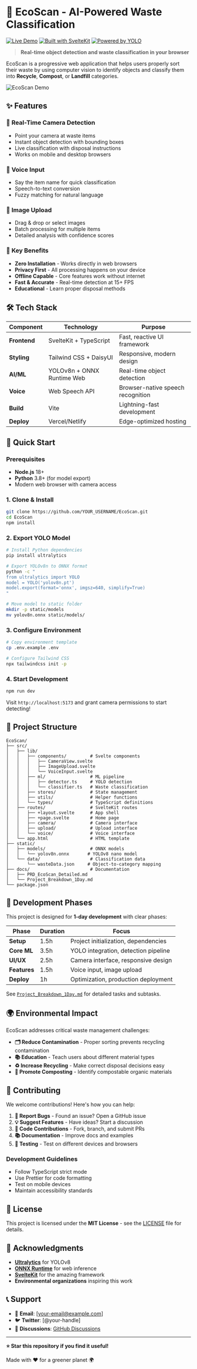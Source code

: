 # 🌱 EcoScan - AI-Powered Waste Classification

[![Live Demo](https://img.shields.io/badge/Demo-Live-green)](https://ecoscan.vercel.app)
[![Built with SvelteKit](https://img.shields.io/badge/Built%20with-SvelteKit-orange)](https://kit.svelte.dev/)
[![Powered by YOLO](https://img.shields.io/badge/AI-YOLOv8-blue)](https://ultralytics.com/yolov8)

> **Real-time object detection and waste classification in your browser**

EcoScan is a progressive web application that helps users properly sort their waste by using computer vision to identify objects and classify them into **Recycle**, **Compost**, or **Landfill** categories.

![EcoScan Demo](https://via.placeholder.com/800x400/22c55e/ffffff?text=EcoScan+Demo)

## ✨ Features

### 🎥 **Real-Time Camera Detection**
- Point your camera at waste items
- Instant object detection with bounding boxes
- Live classification with disposal instructions
- Works on mobile and desktop browsers

### 📱 **Voice Input**
- Say the item name for quick classification
- Speech-to-text conversion
- Fuzzy matching for natural language

### 📸 **Image Upload**
- Drag & drop or select images
- Batch processing for multiple items
- Detailed analysis with confidence scores

### 🚀 **Key Benefits**
- **Zero Installation** - Works directly in web browsers
- **Privacy First** - All processing happens on your device
- **Offline Capable** - Core features work without internet
- **Fast & Accurate** - Real-time detection at 15+ FPS
- **Educational** - Learn proper disposal methods

## 🛠️ Tech Stack

| Component | Technology | Purpose |
|-----------|------------|---------|
| **Frontend** | SvelteKit + TypeScript | Fast, reactive UI framework |
| **Styling** | Tailwind CSS + DaisyUI | Responsive, modern design |
| **AI/ML** | YOLOv8n + ONNX Runtime Web | Real-time object detection |
| **Voice** | Web Speech API | Browser-native speech recognition |
| **Build** | Vite | Lightning-fast development |
| **Deploy** | Vercel/Netlify | Edge-optimized hosting |

## 🚀 Quick Start

### Prerequisites
- **Node.js** 18+ 
- **Python** 3.8+ (for model export)
- Modern web browser with camera access

### 1. Clone & Install
```bash
git clone https://github.com/YOUR_USERNAME/EcoScan.git
cd EcoScan
npm install
```

### 2. Export YOLO Model
```bash
# Install Python dependencies
pip install ultralytics

# Export YOLOv8n to ONNX format
python -c "
from ultralytics import YOLO
model = YOLO('yolov8n.pt')
model.export(format='onnx', imgsz=640, simplify=True)
"

# Move model to static folder
mkdir -p static/models
mv yolov8n.onnx static/models/
```

### 3. Configure Environment
```bash
# Copy environment template
cp .env.example .env

# Configure Tailwind CSS
npx tailwindcss init -p
```

### 4. Start Development
```bash
npm run dev
```

Visit `http://localhost:5173` and grant camera permissions to start detecting!

## 📁 Project Structure

```
EcoScan/
├── src/
│   ├── lib/
│   │   ├── components/         # Svelte components
│   │   │   ├── CameraView.svelte
│   │   │   ├── ImageUpload.svelte
│   │   │   └── VoiceInput.svelte
│   │   ├── ml/                 # ML pipeline
│   │   │   ├── detector.ts     # YOLO detection
│   │   │   └── classifier.ts   # Waste classification
│   │   ├── stores/             # State management
│   │   ├── utils/              # Helper functions
│   │   └── types/              # TypeScript definitions
│   ├── routes/                 # SvelteKit routes
│   │   ├── +layout.svelte      # App shell
│   │   ├── +page.svelte        # Home page
│   │   ├── camera/             # Camera interface
│   │   ├── upload/             # Upload interface
│   │   └── voice/              # Voice interface
│   └── app.html                # HTML template
├── static/
│   ├── models/                 # ONNX models
│   │   └── yolov8n.onnx       # YOLOv8 nano model
│   └── data/                   # Classification data
│       └── wasteData.json     # Object-to-category mapping
├── docs/                       # Documentation
│   ├── PRD_EcoScan_Detailed.md
│   └── Project_Breakdown_1Day.md
└── package.json
```

## 🎯 Development Phases

This project is designed for **1-day development** with clear phases:

| Phase | Duration | Focus |
|-------|----------|-------|
| **Setup** | 1.5h | Project initialization, dependencies |
| **Core ML** | 3.5h | YOLO integration, detection pipeline |
| **UI/UX** | 2.5h | Camera interface, responsive design |
| **Features** | 1.5h | Voice input, image upload |
| **Deploy** | 1h | Optimization, production deployment |

See [`Project_Breakdown_1Day.md`](./Project_Breakdown_1Day.md) for detailed tasks and subtasks.

## 🌍 Environmental Impact

EcoScan addresses critical waste management challenges:

- **🗂️ Reduce Contamination** - Proper sorting prevents recycling contamination
- **📚 Education** - Teach users about different material types
- **♻️ Increase Recycling** - Make correct disposal decisions easy
- **🌱 Promote Composting** - Identify compostable organic materials

## 🤝 Contributing

We welcome contributions! Here's how you can help:

1. **🐛 Report Bugs** - Found an issue? Open a GitHub issue
2. **💡 Suggest Features** - Have ideas? Start a discussion
3. **🔧 Code Contributions** - Fork, branch, and submit PRs
4. **📚 Documentation** - Improve docs and examples
5. **🧪 Testing** - Test on different devices and browsers

### Development Guidelines
- Follow TypeScript strict mode
- Use Prettier for code formatting
- Test on mobile devices
- Maintain accessibility standards

## 📄 License

This project is licensed under the **MIT License** - see the [LICENSE](LICENSE) file for details.

## 🙏 Acknowledgments

- **[Ultralytics](https://ultralytics.com/)** for YOLOv8
- **[ONNX Runtime](https://onnxruntime.ai/)** for web inference
- **[SvelteKit](https://kit.svelte.dev/)** for the amazing framework
- **Environmental organizations** inspiring this work

## 📞 Support

- 📧 **Email**: [your-email@example.com]
- 🐦 **Twitter**: [@your-handle]
- 💬 **Discussions**: [GitHub Discussions](https://github.com/YOUR_USERNAME/EcoScan/discussions)

---

**⭐ Star this repository if you find it useful!**

Made with ❤️ for a greener planet 🌍 